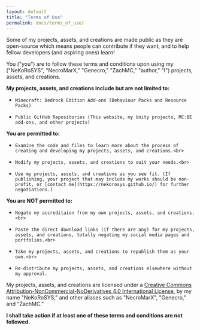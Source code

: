 ```yaml
---
layout: default
title: "Terms of Usa"
permalink: docs/terms_of_use/
---
```

Some of my projects, assets, and creations are made public as they are open-source which means people can contribute if they want, and to help fellow developers (and aspiring ones) learn!

You ("you") are to follow these terms and conditions upon using my ("NeKoRoSYS", "NecroMarX," "Genecro," "ZachMC," "author," "I") projects, assets, and creations.

**My projects, assets, and creations include but are not limited to:**

-     Minecraft: Bedrock Edition Add-ons (Behaviour Packs and Resource Packs)
-     Public GitHub Repositories (This website, my Unity projects, MC:BE add-ons, and other projects)

**You are permitted to:**

-     Examine the code and files to learn more about the process of creating and developing my projects, assets, and creations.<br>
-     Modify my projects, assets, and creations to suit your needs.<br>
-     Use my projects, assets, and creations as you see fit. (If publishing, your project that may include my works should be non-profit, or [contact me](https://nekorosys.github.io/) for further negotiations.)

**You are NOT permitted to:**

-     Negate my accreditaion from my own projects, assets, and creations.<br>
-     Paste the direct download links (if there are any) for my projects, assets, and creations, totally negating my social media pages and portfolios.<br>
-     Take my projects, assets, and creations to republish them as your own.<br>
-     Re-distribute my projects, assets, and creations elsewhere without my approval.
 
My projects, assets, and creations are licensed under a [Creative Commons Attribution-NonCommercial-NoDerivatives 4.0 International License](https://creativecommons.org/licenses/by-nc-nd/4.0/), by my name "NeKoRoSYS," and other aliases such as "NecroMarX", "Genecro," and "ZachMC." 
 
**I shall take action if at least one of these terms and conditions are not followed.**
